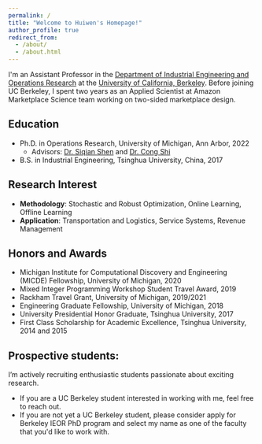 ```yaml
---
permalink: /
title: "Welcome to Huiwen's Homepage!"
author_profile: true
redirect_from: 
  - /about/
  - /about.html
---
```


I'm an Assistant Professor in the [Department of Industrial Engineering and Operations Research](https://ieor.berkeley.edu/) at the [University of California, Berkeley](https://www.berkeley.edu/). Before joining UC Berkeley, I spent two years as an Applied Scientist at Amazon Marketplace Science team working on two-sided marketplace design.

## Education
- Ph.D. in Operations Research, University of Michigan, Ann Arbor, 2022
  * Advisors: [Dr. Siqian Shen](https://websites.umich.edu/~siqian/index.html) and [Dr. Cong Shi](https://congshi-research.github.io/)
- B.S. in Industrial Engineering, Tsinghua University, China, 2017

## Research Interest
- **Methodology**: Stochastic and Robust Optimization, Online Learning, Offline Learning 
- **Application**: Transportation and Logistics, Service Systems, Revenue Management 

## Honors and Awards
- Michigan Institute for Computational Discovery and Engineering (MICDE) Fellowship, University of Michigan, 2020 
- Mixed Integer Programming Workshop Student Travel Award, 2019
- Rackham Travel Grant, University of Michigan, 2019/2021
- Engineering Graduate Fellowship, University of Michigan, 2018
- University Presidential Honor Graduate, Tsinghua University, 2017 
- First Class Scholarship for Academic Excellence, Tsinghua University, 2014 and 2015


## Prospective students:
I’m actively recruiting enthusiastic students passionate about exciting research. 
 - If you are a UC Berkeley student interested in working with me, feel free to reach out.
 - If you are not yet a UC Berkeley student, please consider apply for Berkeley IEOR PhD program and select my name as one of the faculty that you'd like to work with.
